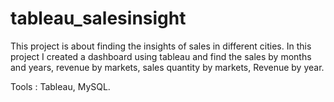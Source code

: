 # tableau_salesinsight
 This project is about finding the insights of sales in different cities. 
 In this project I created a dashboard using tableau and find the sales by months and years, revenue by markets, sales quantity by markets, Revenue by year.
 

 Tools : 
  Tableau, MySQL.
